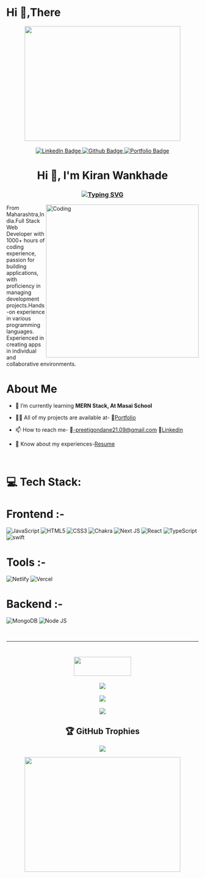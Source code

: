 <!-- ![MasterHead](https://blog.hubspot.com/hs-fs/hubfs/7a8f8d634013568124e130728834d47a.gif?width=1500&name=7a8f8d634013568124e130728834d47a.gif) -->
<h1 align="left">Hi 👋,There</h1>
<!-- <div id="header" align="left">
  <img src="https://media.giphy.com/media/M9gbBd9nbDrOTu1Mqx/giphy.gif" width="100"/>
  <img src="https://camo.githubusercontent.com/374987f773148e46b1851b9e3bc4bf71b182562dd002620ef3e4263cb3997130/68747470733a2f2f6d69726f2e6d656469756d2e636f6d2f6d61782f3837352f312a7164415731546a434e353768316c6275757a766368672e676966" width='300'/>
</div> -->
<div  align="center">
  <img width='90%' src="https://media.giphy.com/media/dWesBcTLavkZuG35MI/giphy.gif" width="600" height="300"/>
</div>
</br>
<div id="badges" align="center">
  <a href="https://www.linkedin.com/in/kiran-wankhade-kiran-wankhade-837965182/">
    <img src="https://img.shields.io/badge/LinkedIn-blue?style=for-the-badge&logo=linkedin&logoColor=white" alt="LinkedIn Badge"/>
  </a>
  <a href="https://github.com/kiranwankhade">
    <img src="https://img.shields.io/badge/Github-red?style=for-the-badge&logo=github&logoColor=white" alt="Github Badge"/>
  </a>
  <a href="https://kiranwankhade.github.io/">
    <img src="https://img.shields.io/badge/Portfolio-blue?style=for-the-badge&logo=Codecov&logoColor=white" alt="Portfolio Badge"/>
  </a>
</div>
<h1 align="center">Hi 👋, I'm Kiran Wankhade</h1>

<h3 align="center"><a align="center" href="https://git.io/typing-svg"><img src="https://readme-typing-svg.herokuapp.com?font=Fira+Code&pause=1&center=true&vCenter=true&width=250&height=40&lines=Full+Stack+Developer" alt="Typing SVG" /></a></h3>

<img align="right" alt="Coding" width="400" src="https://camo.githubusercontent.com/374987f773148e46b1851b9e3bc4bf71b182562dd002620ef3e4263cb3997130/68747470733a2f2f6d69726f2e6d656469756d2e636f6d2f6d61782f3837352f312a7164415731546a434e353768316c6275757a766368672e676966" />

From Maharashtra,India.Full Stack Web Developer with 1000+ hours of coding experience, passion for building applications, with proficiency in managing development projects.Hands-on experience in various programming languages. Experienced in creating apps in individual and collaborative environments.</br>


# About Me

- 🌱 I’m currently learning **MERN Stack, At Masai School**

- 👨‍💻 All of my projects are available at- 📑[Portfolio](https://kiranwankhade.github.io/)

- 📫 How to reach me- 📧-preetigondane21.09@gmail.com 📌[Linkedin](https://www.linkedin.com/in/kiran-wankhade-kiran-wankhade-837965182/)

- 📄 Know about my experiences-[Resume](https://drive.google.com/file/d/1EMEVNUthn9N6BL4VRy9gAvVWpap44duz/view?usp=share_link)
<br>


# 💻 Tech Stack:
# Frontend :-
![JavaScript](https://img.shields.io/badge/javascript-%23323330.svg?style=for-the-badge&logo=javascript&logoColor=%23F7DF1E) 
![HTML5](https://img.shields.io/badge/html5-%23E34F26.svg?style=for-the-badge&logo=html5&logoColor=white) 
![CSS3](https://img.shields.io/badge/css3-%231572B6.svg?style=for-the-badge&logo=css3&logoColor=white) 
![Chakra](https://img.shields.io/badge/chakra-%234ED1C5.svg?style=for-the-badge&logo=chakraui&logoColor=white) 
![Next JS](https://img.shields.io/badge/Next-black?style=for-the-badge&logo=next.js&logoColor=white) 
![React](https://img.shields.io/badge/react-%2320232a.svg?style=for-the-badge&logo=react&logoColor=%2361DAFB) 
![TypeScript](https://img.shields.io/badge/typescript-%23007ACC.svg?style=for-the-badge&logo=typescript&logoColor=white) 
![swift](https://img.shields.io/badge/swift-black.svg?style=for-the-badge&logo=swift&logoColor=orange&color=white)

# Tools :-
![Netlify](https://img.shields.io/badge/netlify-%23000000.svg?style=for-the-badge&logo=netlify&logoColor=#00C7B7) 
![Vercel](https://img.shields.io/badge/vercel-%23000000.svg?style=for-the-badge&logo=vercel&logoColor=white) 

# Backend :-
![MongoDB](https://img.shields.io/badge/MongoDB-%2338B2AC.svg?style=for-the-badge&logo=MongoDB&logoColor=white) 
![Node JS](https://img.shields.io/badge/Node-%23E34F26.svg?style=for-the-badge&logo=node.js&logoColor=white) 


</br>
<hr>



<div align="center" >
  <h1 align='center'>
<img width='150' height='50' src="https://camo.githubusercontent.com/81e598418a780d07b9e23fd717200fca0f18dee49d78507f03f7eea1c1d23fbb/687474703a2f2f692e696d6775722e636f6d2f513754515948782e706e67" />
</h1>

![](https://github-readme-stats.vercel.app/api?username=kiranwankhade&theme=vue-dark&hide_border=false&include_all_commits=false&count_private=false)<br/><br/>
![](https://github-readme-streak-stats.herokuapp.com/?user=kiranwankhade&theme=vue-dark&hide_border=false)<br/><br/>
![](https://github-readme-stats.vercel.app/api/top-langs/?username=kiranwankhade&theme=vue-dark&hide_border=false&include_all_commits=false&count_private=false&layout=compact)<br/>
  
  
  
## 🏆 GitHub Trophies
![](https://github-profile-trophy.vercel.app/?username=kiranwankhade&theme=gitdimmed&no-frame=true&no-bg=true&margin-w=4)
  
</div>

<div  align="center">
  <img width='90%' src="https://c4.wallpaperflare.com/wallpaper/688/1001/281/coding-developer-quotes-technology-wallpaper-preview.jpg" width="600" height="300"/>
</div>
